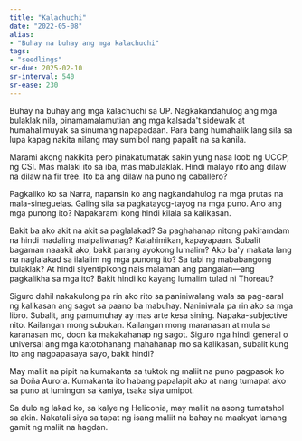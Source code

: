 ```yaml
---
title: "Kalachuchi"
date: "2022-05-08"
alias:
- "Buhay na buhay ang mga kalachuchi"
tags:
- "seedlings"
sr-due: 2025-02-10
sr-interval: 540
sr-ease: 230
---
```

Buhay na buhay ang mga kalachuchi sa UP. Nagkakandahulog ang mga bulaklak nila, pinamamalamutian ang mga kalsada't sidewalk at humahalimuyak sa sinumang napapadaan. Para bang humahalik lang sila sa lupa kapag nakita nilang may sumibol nang papalit na sa kanila.

Marami akong nakikita pero pinakatumatak sakin yung nasa loob ng UCCP, ng CSI. Mas malaki ito sa iba, mas mabulaklak. Hindi malayo rito ang dilaw na dilaw na fir tree. Ito ba ang dilaw na puno ng caballero?

Pagkaliko ko sa Narra, napansin ko ang nagkandahulog na mga prutas na mala-sineguelas. Galing sila sa pagkatayog-tayog na mga puno. Ano ang mga punong ito? Napakarami kong hindi kilala sa kalikasan.

Bakit ba ako akit na akit sa paglalakad? Sa paghahanap nitong pakiramdam na hindi madaling maipaliwanag? Katahimikan, kapayapaan. Subalit bagaman naaakit ako, bakit parang ayokong lumalim? Ako ba'y makata lang na naglalakad sa ilalalim ng mga punong ito? Sa tabi ng mababangong bulaklak? At hindi siyentipikong nais malaman ang pangalan—ang pagkalikha sa mga ito? Bakit hindi ko kayang lumalim tulad ni Thoreau?

Siguro dahil nakakulong pa rin ako rito sa paniniwalang wala sa pag-aaral ng kalikasan ang sagot sa paano ba mabuhay. Naniniwala pa rin ako sa mga libro. Subalit, ang pamumuhay ay mas arte kesa sining. Napaka-subjective nito. Kailangan mong subukan. Kailangan mong maranasan at mula sa karanasan mo, doon ka makakahanap ng sagot. Siguro nga hindi general o universal ang mga katotohanang mahahanap mo sa kalikasan, subalit kung ito ang nagpapasaya sayo, bakit hindi?

May maliit na pipit na kumakanta sa tuktok ng maliit na puno pagpasok ko sa Doña Aurora. Kumakanta ito habang papalapit ako at nang tumapat ako sa puno at lumingon sa kaniya, tsaka siya umipot.

Sa dulo ng lakad ko, sa kalye ng Heliconia, may maliit na asong tumatahol sa akin. Nakatali siya sa tapat ng isang maliit na bahay na maakyat lamang gamit ng maliit na hagdan.